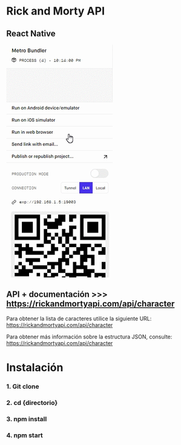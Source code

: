 # Rick and Morty API
## React Native

![img](https://github.com/ricaza81/rick-morty-react-native/raw/master/browser.gif)

## API + documentación >>> https://rickandmortyapi.com/api/character
Para obtener la lista de caracteres utilice la siguiente URL: https://rickandmortyapi.com/api/character

Para obtener más información sobre la estructura JSON, consulte: https://rickandmortyapi.com/api/character

# Instalación
### 1. Git clone
### 2. cd {directorio}
### 3. npm install
### 4. npm start